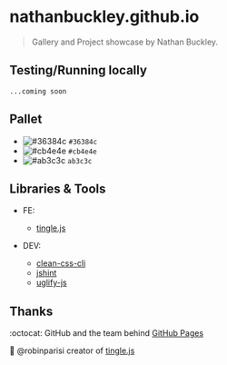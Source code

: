 # nathanbuckley.github.io

> Gallery and Project showcase by Nathan Buckley.

Testing/Running locally
------------------------

`...coming soon`

Pallet
------
- ![#36384c](https://placehold.it/15/36384c/000000?text=+) `#36384c`
- ![#cb4e4e](https://placehold.it/15/cb4e4e/000000?text=+) `#cb4e4e`
- ![#ab3c3c](https://placehold.it/15/ab3c3c/000000?text=+) `ab3c3c`



Libraries & Tools
-----------------
- FE: 
    - [tingle.js](https://github.com/robinparisi/tingle)

- DEV:
    - [clean-css-cli](https://github.com/jakubpawlowicz/clean-css-cli)
    - [jshint](http://jshint.com/about/)
    - [uglify-js](https://github.com/mishoo/UglifyJS2)

Thanks
--------
:octocat: GitHub and the team behind [GitHub Pages](https://pages.github.com/)

:metal: @robinparisi creator of [tingle.js](https://github.com/robinparisi/tingle)